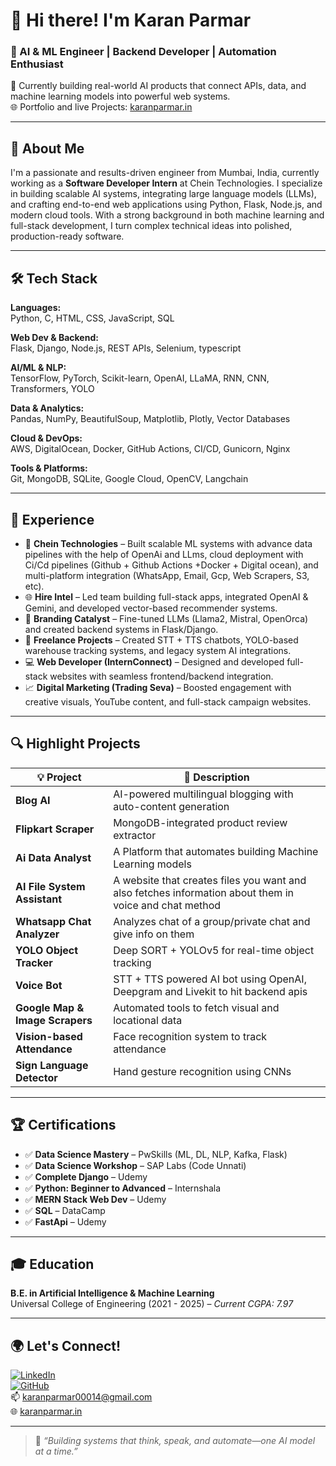 # 👋 Hi there! I'm Karan Parmar

### 🚀 AI & ML Engineer | Backend Developer | Automation Enthusiast  
🔭 Currently building real-world AI products that connect APIs, data, and machine learning models into powerful web systems.  
🌐 Portfolio and live Projects: [karanparmar.in](http://karanparmar.in)

---

## 🧠 About Me
I'm a passionate and results-driven engineer from Mumbai, India, currently working as a **Software Developer Intern** at Chein Technologies. I specialize in building scalable AI systems, integrating large language models (LLMs), and crafting end-to-end web applications using Python, Flask, Node.js, and modern cloud tools. With a strong background in both machine learning and full-stack development, I turn complex technical ideas into polished, production-ready software.

---

## 🛠️ Tech Stack

**Languages:**  
Python, C, HTML, CSS, JavaScript, SQL

**Web Dev & Backend:**  
Flask, Django, Node.js, REST APIs, Selenium,  typescript

**AI/ML & NLP:**  
TensorFlow, PyTorch, Scikit-learn, OpenAI, LLaMA, RNN, CNN, Transformers, YOLO

**Data & Analytics:**  
Pandas, NumPy, BeautifulSoup, Matplotlib, Plotly, Vector Databases

**Cloud & DevOps:**  
AWS, DigitalOcean, Docker, GitHub Actions, CI/CD, Gunicorn, Nginx

**Tools & Platforms:**  
Git, MongoDB, SQLite, Google Cloud, OpenCV, Langchain

---

## 💼 Experience

- 🏢 **Chein Technologies** – Built scalable ML systems with advance data pipelines with the help of OpenAi and LLms, cloud deployment with Ci/Cd pipelines (Github + Github Actions +Docker + Digital ocean), and multi-platform integration (WhatsApp, Email, Gcp, Web Scrapers, S3, etc).
- 🌐 **Hire Intel** – Led team building full-stack apps, integrated OpenAI & Gemini, and developed vector-based recommender systems.
- 🧪 **Branding Catalyst** – Fine-tuned LLMs (Llama2, Mistral, OpenOrca) and created backend systems in Flask/Django.
- 🤖 **Freelance Projects** – Created STT + TTS chatbots, YOLO-based warehouse tracking systems, and legacy system AI integrations.
- 💻 **Web Developer (InternConnect)** – Designed and developed full-stack websites with seamless frontend/backend integration.
- 📈 **Digital Marketing (Trading Seva)** – Boosted engagement with creative visuals, YouTube content, and full-stack campaign websites.

---

## 🔍 Highlight Projects

| 💡 Project | 🚀 Description |
|-----------|----------------|
| **Blog AI** | AI-powered multilingual blogging with auto-content generation |
| **Flipkart Scraper** | MongoDB-integrated product review extractor |
| **Ai Data Analyst** | A Platform that automates building Machine Learning models |
| **AI File System Assistant** | A website that creates files you want and also fetches information about them in voice and chat method |
| **Whatsapp Chat Analyzer** | Analyzes chat of a group/private chat and give info on them |
| **YOLO Object Tracker** | Deep SORT + YOLOv5 for real-time object tracking |
| **Voice Bot** | STT + TTS powered AI bot using OpenAI, Deepgram and Livekit to hit backend apis  |
| **Google Map & Image Scrapers** | Automated tools to fetch visual and locational data |
| **Vision-based Attendance** | Face recognition system to track attendance |
| **Sign Language Detector** | Hand gesture recognition using CNNs |

---

## 🏆 Certifications

- ✅ **Data Science Mastery** – PwSkills (ML, DL, NLP, Kafka, Flask)
- ✅ **Data Science Workshop** – SAP Labs (Code Unnati)
- ✅ **Complete Django** – Udemy  
- ✅ **Python: Beginner to Advanced** – Internshala  
- ✅ **MERN Stack Web Dev** – Udemy  
- ✅ **SQL** – DataCamp
- ✅ **FastApi** – Udemy  

---

## 🎓 Education

**B.E. in Artificial Intelligence & Machine Learning**  
Universal College of Engineering (2021 - 2025) – *Current CGPA: 7.97*

---

## 🌍 Let's Connect!

[![LinkedIn](https://img.shields.io/badge/-LinkedIn-blue?style=flat-square&logo=linkedin)](https://www.linkedin.com/in/karan-parmar-715ab7225)  
[![GitHub](https://img.shields.io/badge/-GitHub-black?style=flat-square&logo=github)](https://github.com/Karan-parmar-007)  
📫 karanparmar00014@gmail.com  
🌐 [karanparmar.in](http://karanparmar.in)  

---

> 💬 *“Building systems that think, speak, and automate—one AI model at a time.”*
